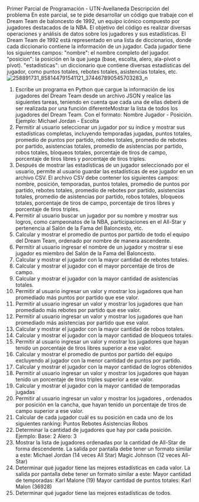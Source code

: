 Primer Parcial de Programación - UTN-Avellaneda
Descripción del problema
En este parcial, se te pide desarrollar un código que trabaje con el Dream Team de baloncesto de 1992, un equipo icónico compuesto por jugadores destacados de la NBA. El objetivo del código es realizar diversas operaciones y análisis de datos sobre los jugadores y sus estadísticas.
El Dream Team de 1992 está representado en una lista de diccionarios, donde cada diccionario contiene la información de un jugador. Cada jugador tiene los siguientes campos:
"nombre": el nombre completo del jugador.
"posicion": la posición en la que juega (base, escolta, alero, ala-pívot o pívot).
"estadisticas": un diccionario que contiene diversas estadísticas del jugador, como puntos totales, rebotes totales, asistencias totales, etc.
![258891731_858144791541121_374467890545703283_n](https://github.com/damiancubilla27/pp_lab1_cubilla_damian/assets/68015497/1c546d55-ca53-44a8-9038-e7d89a0fddeb)
1. Escribe un programa en Python que cargue la información de los jugadores del Dream Team desde un archivo JSON y realice las siguientes tareas, teniendo en cuenta que cada una de ellas deberá de ser realizada por una función diferenteMostrar la lista de todos los jugadores del Dream Team. Con el formato:
Nombre Jugador - Posición. Ejemplo:
Michael Jordan - Escolta
2. Permitir al usuario seleccionar un jugador por su índice y mostrar sus estadísticas completas, incluyendo temporadas jugadas, puntos totales, promedio de puntos por partido, rebotes totales, promedio de rebotes por partido, asistencias totales, promedio de asistencias por partido, robos totales, bloqueos totales, porcentaje de tiros de campo, porcentaje de tiros libres y porcentaje de tiros triples.
3. Después de mostrar las estadísticas de un jugador seleccionado por el usuario, permite al usuario guardar las estadísticas de ese jugador en un archivo CSV. El archivo CSV debe contener los siguientes campos: nombre, posición, temporadas, puntos totales, promedio de puntos por partido, rebotes totales, promedio de rebotes por partido, asistencias totales, promedio de asistencias por partido, robos totales, bloqueos totales, porcentaje de tiros de campo, porcentaje de tiros libres y porcentaje de tiros triples.
4. Permitir al usuario buscar un jugador por su nombre y mostrar sus logros, como campeonatos de la NBA, participaciones en el All-Star y pertenencia al Salón de la Fama del Baloncesto, etc.
5. Calcular y mostrar el promedio de puntos por partido de todo el equipo del Dream Team, ordenado por nombre de manera ascendente. 
6. Permitir al usuario ingresar el nombre de un jugador y mostrar si ese jugador es miembro del Salón de la Fama del Baloncesto.
7. Calcular y mostrar el jugador con la mayor cantidad de rebotes totales.
8. Calcular y mostrar el jugador con el mayor porcentaje de tiros de campo.
9. Calcular y mostrar el jugador con la mayor cantidad de asistencias totales.
10. Permitir al usuario ingresar un valor y mostrar los jugadores que han promediado más puntos por partido que ese valor.
11. Permitir al usuario ingresar un valor y mostrar los jugadores que han promediado más rebotes por partido que ese valor.
12. Permitir al usuario ingresar un valor y mostrar los jugadores que han promediado más asistencias por partido que ese valor.
13. Calcular y mostrar el jugador con la mayor cantidad de robos totales.
14. Calcular y mostrar el jugador con la mayor cantidad de bloqueos totales.
15. Permitir al usuario ingresar un valor y mostrar los jugadores que hayan tenido un porcentaje de tiros libres superior a ese valor.
16. Calcular y mostrar el promedio de puntos por partido del equipo excluyendo al jugador con la menor cantidad de puntos por partido.
17. Calcular y mostrar el jugador con la mayor cantidad de logros obtenidos
18. Permitir al usuario ingresar un valor y mostrar los jugadores que hayan tenido un porcentaje de tiros triples superior a ese valor.
19. Calcular y mostrar el jugador con la mayor cantidad de temporadas jugadas
20. Permitir al usuario ingresar un valor y mostrar los jugadores , ordenados por posición en la cancha, que hayan tenido un porcentaje de tiros de campo superior a ese valor.
21. Calcular de cada jugador cuál es su posición en cada uno de los siguientes ranking:
Puntos 
Rebotes 
Asistencias 
Robos
22. Determinar la cantidad de jugadores que hay por cada posición.
Ejemplo:
Base: 2
Alero: 3
23. Mostrar la lista de jugadores ordenadas por la cantidad de All-Star de forma descendente. La salida por pantalla debe tener un formato similar a este:
Michael Jordan (14 veces All Star)
Magic Johnson (12 veces All-Star)
24. Determinar qué jugador tiene las mejores estadísticas en cada valor. La salida por pantalla debe tener un formato similar a este:
Mayor cantidad de temporadas: Karl Malone (19)
Mayor cantidad de puntos totales: Karl Malon (36928)
25. Determinar qué jugador tiene las mejores estadísticas de todos.

